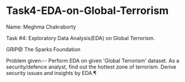 # Task4-EDA-on-Global-Terrorism

Name: Meghma Chakraborty

Task #4: Exploratory Data Analysis(EDA) on Global Terrorism. 

GRIP@ The Sparks Foundation

Problem given:-- Perform EDA on given 'Global Terrorism' dataset. As a security/defence analyst, find out the hottest zone of terrorism. Derive security issues and insights by EDA.¶
